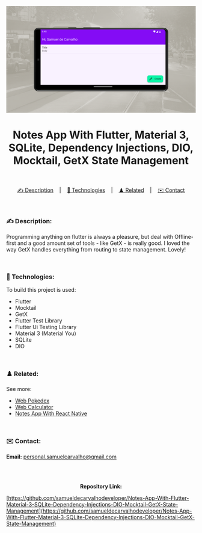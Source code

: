 ![](./thumbnail.png)

<h1 align="center">
Notes App With Flutter, Material 3, SQLite, Dependency Injections, DIO, Mocktail, GetX State Management
</h1>

<br/>

<br/>

<div align="center">
  <a href="#description">✍️ Description</a> &nbsp;&nbsp;&nbsp;|&nbsp;&nbsp;&nbsp <a href="#technologies">🚀 Technologies</a> &nbsp;&nbsp;&nbsp;|&nbsp;&nbsp;&nbsp <a href="#related">♟️ Related</a> &nbsp;&nbsp;&nbsp;|&nbsp;&nbsp;&nbsp <a href="#contact">✉️ Contact</a>
</div>

<br />
<br />

<h3 id="description">✍️ Description:</h3>

<p>Programming anything on flutter is always a pleasure, but deal with Offline-first and a good amount set of tools - like GetX - is really good. I loved the way GetX handles everything from routing to state management. Lovely!</p>

<br />

<h3 id="technologies">🚀 Technologies:</h3>

<p>To build this project is used:</p>

- Flutter
- Mocktail
- GetX
- Flutter Test Library
- Flutter Ui Testing Library
- Material 3 (Material You)
- SQLite
- DIO

<br />

<h3 id="related">♟️ Related:</h3>

See more:

<ul>
  <li><a href="https://github.com/samuelcarvalhodeveloper/Pokedex-With-Next-Js-Typescript-Axios-Jest-React-Testing-Library-PHP-Laravel-Python-Django">Web Pokedex</a></li>
  <li><a href="https://github.com/samueldecarvalhodeveloper/Calculator-With-Next-Js-Nginx-Load-Balancer-Proxy-Server-Server-Side-Rendering-Typescript-Sass">Web Calculator</a></li>
  <li><a href="https://github.com/samuelcarvalhodeveloper/Notes-App-With-React-Native-Expo-Custom-Hooks-Typescript-Sqlite3-Prettier-Eslint-EditorConfig-Jest">Notes App With React Native</a></li>
</ul>

<br />

<h3 id="contact">✉️ Contact:</h3>

**Email:**
<a href="mailto:personal.samuelcarvalho@gmail.com">personal.samuelcarvalho@gmail.com</a>

<br />
<br />

<p align="center"><strong>Repository Link:</strong></p>

[https://github.com/samueldecarvalhodeveloper/Notes-App-With-Flutter-Material-3-SQLite-Dependency-Injections-DIO-Mocktail-GetX-State-Management](https://github.com/samueldecarvalhodeveloper/Notes-App-With-Flutter-Material-3-SQLite-Dependency-Injections-DIO-Mocktail-GetX-State-Management)
